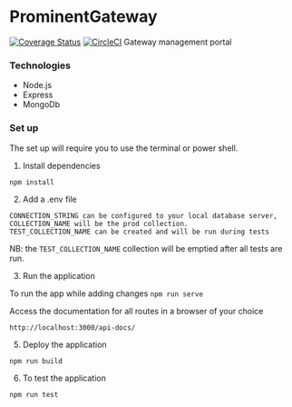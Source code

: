 # ProminentGateway

[![Coverage Status](https://coveralls.io/repos/github/Creative-Script/ProminentGateway/badge.svg?branch=dev)](https://coveralls.io/github/Creative-Script/ProminentGateway?branch=dev) [![CircleCI](https://dl.circleci.com/status-badge/img/gh/Creative-Script/ProminentGateway/tree/dev.svg?style=svg)](https://dl.circleci.com/status-badge/redirect/gh/Creative-Script/ProminentGateway/tree/dev)
Gateway management portal

### Technologies

- Node.js
- Express
- MongoDb

### Set up

The set up will require you to  use the  terminal or power shell.

1. Install dependencies

`npm install `

2. Add a .env file

```
CONNECTION_STRING can be configured to your local database server,
COLLECTION_NAME will be the prod collection.
TEST_COLLECTION_NAME can be created and will be run during tests
```
NB: the `TEST_COLLECTION_NAME` collection will be emptied after all tests are run.

3. Run the application

To run the app while adding changes
`npm run serve`

Access the documentation for all routes in a browser of your choice

`http://localhost:3000/api-docs/`

5. Deploy the application

`npm run build`

6. To test the application

`npm run test`